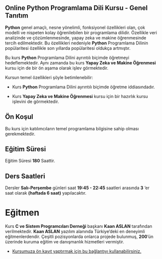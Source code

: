 ## Online Python Programlama Dili Kursu - Genel Tanıtım
<b>Python</b> genel amaçlı, nesne yönelimli, fonksiyonel özellikleri olan, çok modelli ve nispeten kolay öğrenilebilen bir programlama dilidir. Özellikle veri analizinde ve çözümlenmesinde, yapay zeka ve makine öğrenmesinde tercih edilmektedir. Bu özellikleri nedeniyle __Python__ Programlama Dilinin popülaritesi özellikle son yıllarda popülaritesi oldukça artmıştır. 

Bu kurs __Python__ Programlama Dilini ayrıntılı biçimde öğretmeyi hedeflemektedir. Aynı zamanda bu kurs __Yapay Zeka ve Makine Öğrenmesi__ kursu için de bir ön aşama olarak işlev görmektedir. 

Kursun temel özellikleri şöyle betimlenebilir:

* Kurs __Python__ Programlama Dilini ayrıntılı biçimde öğretme iddiasındadır.

* Kurs __Yapay Zeka ve Makine Öğrenmesi__ kursu için bir hazırlık kursu işlevini de görmektedir. 

## Ön Koşul
Bu kurs için katılımcıların temel programlama bilgisine sahip olması gerekmektedir. 

## Eğitim Süresi
Eğitim Süresi __180__ Saattir.

## Ders Saatleri
Dersler __Salı-Perşembe__ günleri saat __19:45 - 22:45__ saatleri arasında __3__ ’er saat olarak __(haftada 6 saat)__ yapılacaktır.

# Eğitmen
Kurs __C ve Sistem Programcıları Derneği__ başkanı __Kaan ASLAN__ tarafından verilmektedir. __Kaan ASLAN__ yazılım alanında Türkiye’deki en deneyimli eğitmenlerdendir. Çeşitli pozisyonlarda onlarca projede bulunmuş, __200__’ün üzerinde kuruma eğitim ve danışmanlık hizmetleri vermiştir. 

+ [Kursumuza ön kayıt yaptırmak için bu bağlantıyı kullanabilirsiniz.]( https://us02web.zoom.us/meeting/register/tZcqdemsqT8jE9MXE8vwoPm9uWpdl3_9wcka)
